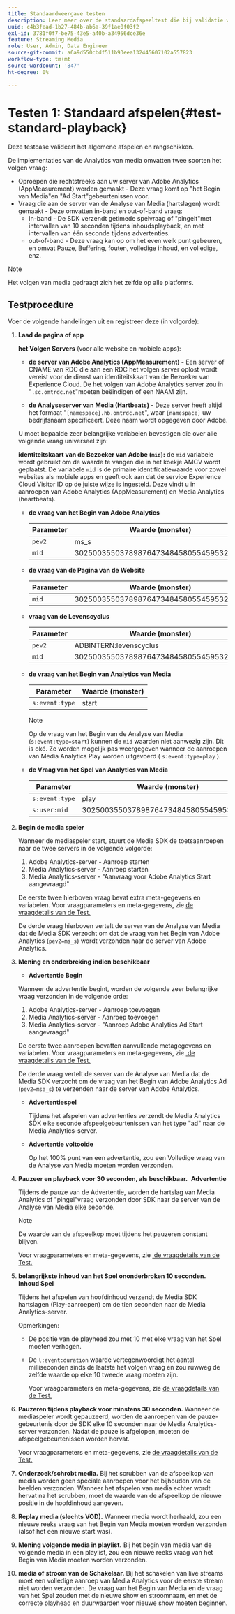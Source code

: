 ```yaml
---
title: Standaardweergave testen
description: Leer meer over de standaardafspeeltest die bij validatie wordt gebruikt.
uuid: c4b3fead-1b27-484b-ab6a-39f1ae0f03f2
exl-id: 3781f0f7-be75-43e5-a40b-a34956dce36e
feature: Streaming Media
role: User, Admin, Data Engineer
source-git-commit: a6a9d550cbdf511b93eea132445607102a557823
workflow-type: tm+mt
source-wordcount: '847'
ht-degree: 0%

---
```


# Testen 1: Standaard afspelen{#test-standard-playback}

Deze testcase valideert het algemene afspelen en rangschikken.

De implementaties van de Analytics van media omvatten twee soorten het volgen vraag:
* Oproepen die rechtstreeks aan uw server van Adobe Analytics (AppMeasurement) worden gemaakt - Deze vraag komt op &quot;het Begin van Media&quot;en &quot;Ad Start&quot;gebeurtenissen voor.
* Vraag die aan de server van de Analyse van Media (hartslagen) wordt gemaakt - Deze omvatten in-band en out-of-band vraag:
   * In-band - De SDK verzendt getimede spelvraag of &quot;pingelt&quot;met intervallen van 10 seconden tijdens inhoudsplayback, en met intervallen van één seconde tijdens advertenties.
   * out-of-band - Deze vraag kan op om het even welk punt gebeuren, en omvat Pauze, Buffering, fouten, volledige inhoud, en volledige, enz.

>[!NOTE]
>Het volgen van media gedraagt zich het zelfde op alle platforms.

## Testprocedure

Voer de volgende handelingen uit en registreer deze (in volgorde):

1. **Laad de pagina of app**

   **het Volgen Servers** (voor alle website en mobiele apps):

   * **de server van Adobe Analytics (AppMeasurement) -** Een server of CNAME van RDC die aan een RDC het volgen server oplost wordt vereist voor de dienst van identiteitskaart van de Bezoeker van Experience Cloud. De het volgen van Adobe Analytics server zou in &quot;`.sc.omtrdc.net`&quot;moeten beëindigen of een NAAM zijn.

   * **de Analyseserver van Media (Hartbeats) -** Deze server heeft altijd het formaat &quot;`[namespace].hb.omtrdc.net`&quot;, waar `[namespace]` uw bedrijfsnaam specificeert. Deze naam wordt opgegeven door Adobe.

   U moet bepaalde zeer belangrijke variabelen bevestigen die over alle volgende vraag universeel zijn:

   **identiteitskaart van de Bezoeker van Adobe (`mid`):** de `mid` variabele wordt gebruikt om de waarde te vangen die in het koekje AMCV wordt geplaatst. De variabele `mid` is de primaire identificatiewaarde voor zowel websites als mobiele apps en geeft ook aan dat de service Experience Cloud Visitor ID op de juiste wijze is ingesteld. Deze vindt u in aanroepen van Adobe Analytics (AppMeasurement) en Media Analytics (heartbeats).

   * **de vraag van het Begin van Adobe Analytics**

     | Parameter | Waarde (monster) |
     |---|---|
     | `pev2` | ms_s |
     | `mid` | 30250035503789876473484580554595324209 |

   * **de vraag van de Pagina van de Website**

     | Parameter | Waarde (monster) |
     |---|---|
     | `mid` | 30250035503789876473484580554595324209 |

   * **vraag van de Levenscyclus**

     | Parameter | Waarde (monster) |
     |---|---|
     | `pev2` | ADBINTERN:levenscyclus |
     | `mid` | 30250035503789876473484580554595324209 |

   * **de vraag van het Begin van Analytics van Media**

     | Parameter | Waarde (monster) |
     |---|---|
     | `s:event:type` | start |

     >[!NOTE]
     >
     >Op de vraag van het Begin van de Analyse van Media (`s:event:type=start`) kunnen de `mid` waarden niet aanwezig zijn. Dit is oké. Ze worden mogelijk pas weergegeven wanneer de aanroepen van Media Analytics Play worden uitgevoerd ( `s:event:type=play` ).

   * **de Vraag van het Spel van Analytics van Media**

     | Parameter | Waarde (monster) |
     |---|---|
     | `s:event:type` | play |
     | `s:user:mid` | 30250035503789876473484580554595324209 |

1. **Begin de media speler**

   Wanneer de mediaspeler start, stuurt de Media SDK de toetsaanroepen naar de twee servers in de volgende volgorde:

   1. Adobe Analytics-server - Aanroep starten
   1. Media Analytics-server - Aanroep starten
   1. Media Analytics-server - &quot;Aanvraag voor Adobe Analytics Start aangevraagd&quot;

   De eerste twee hierboven vraag bevat extra meta-gegevens en variabelen. Voor vraagparameters en meta-gegevens, zie [&#x200B; de vraagdetails van de Test.](/help/legacy/validation/test-call-details.md#start-the-media-player)

   De derde vraag hierboven vertelt de server van de Analyse van Media dat de Media SDK verzocht om dat de vraag van het Begin van Adobe Analytics (`pev2=ms_s`) wordt verzonden naar de server van Adobe Analytics.

1. **Mening en onderbreking indien beschikbaar**

   * **Advertentie Begin**

   Wanneer de advertentie begint, worden de volgende zeer belangrijke vraag verzonden in de volgende orde:

   1. Adobe Analytics-server - Aanroep toevoegen
   1. Media Analytics-server - Aanroep toevoegen
   1. Media Analytics-server - &quot;Aanroep Adobe Analytics Ad Start aangevraagd&quot;

   De eerste twee aanroepen bevatten aanvullende metagegevens en variabelen. Voor vraagparameters en meta-gegevens, zie [&#x200B; de vraagdetails van de Test.](/help/legacy/validation/test-call-details.md#view-ad-playback)

   De derde vraag vertelt de server van de Analyse van Media dat de Media SDK verzocht om de vraag van het Begin van Adobe Analytics Ad (`pev2=msa_s`) te verzenden naar de server van Adobe Analytics.

   * **Advertentiespel**

     Tijdens het afspelen van advertenties verzendt de Media Analytics SDK elke seconde afspeelgebeurtenissen van het type &quot;ad&quot; naar de Media Analytics-server.

   * **Advertentie voltooide**

     Op het 100% punt van een advertentie, zou een Volledige vraag van de Analyse van Media moeten worden verzonden.

1. **Pauzeer en playback voor 30 seconden, als beschikbaar.**  **Advertentie**

   Tijdens de pauze van de Advertentie, worden de hartslag van Media Analytics of &quot;pingel&quot;vraag verzonden door SDK naar de server van de Analyse van Media elke seconde.

   >[!NOTE]
   >
   >De waarde van de afspeelkop moet tijdens het pauzeren constant blijven.

   Voor vraagparameters en meta-gegevens, zie [&#x200B; de vraagdetails van de Test.](/help/legacy/validation/test-call-details.md#ma-ad-pause-call)

1. **belangrijkste inhoud van het Spel ononderbroken 10 seconden.**  **Inhoud Spel**

   Tijdens het afspelen van hoofdinhoud verzendt de Media SDK hartslagen (Play-aanroepen) om de tien seconden naar de Media Analytics-server.

   Opmerkingen:

   * De positie van de playhead zou met 10 met elke vraag van het Spel moeten verhogen.
   * De `l:event:duration` waarde vertegenwoordigt het aantal milliseconden sinds de laatste het volgen vraag en zou ruwweg de zelfde waarde op elke 10 tweede vraag moeten zijn.

     Voor vraagparameters en meta-gegevens, zie [&#x200B; de vraagdetails van de Test.](/help/legacy/validation/test-call-details.md#play-main-content)

1. **Pauzeren tijdens playback voor minstens 30 seconden.** Wanneer de mediaspeler wordt gepauzeerd, worden de aanroepen van de pauze-gebeurtenis door de SDK elke 10 seconden naar de Media Analytics-server verzonden. Nadat de pauze is afgelopen, moeten de afspeelgebeurtenissen worden hervat.

   Voor vraagparameters en meta-gegevens, zie [&#x200B; de vraagdetails van de Test.](/help/legacy/validation/test-call-details.md#pause-main-content)

1. **Onderzoek/schrobt media.** Bij het scrubben van de afspeelkop van media worden geen speciale aanroepen voor het bijhouden van de beelden verzonden. Wanneer het afspelen van media echter wordt hervat na het scrubben, moet de waarde van de afspeelkop de nieuwe positie in de hoofdinhoud aangeven.

1. **Replay media (slechts VOD).** Wanneer media wordt herhaald, zou een nieuwe reeks vraag van het Begin van Media moeten worden verzonden (alsof het een nieuwe start was).

1. **Mening volgende media in playlist.** Bij het begin van media van de volgende media in een playlist, zou een nieuwe reeks vraag van het Begin van Media moeten worden verzonden.

1. **media of stroom van de Schakelaar.** Bij het schakelen van live streams moet een volledige aanroep van Media Analytics voor de eerste stream niet worden verzonden. De vraag van het Begin van Media en de vraag van het Spel zouden met de nieuwe show en stroomnaam, en met de correcte playhead en duurwaarden voor nieuwe show moeten beginnen.
